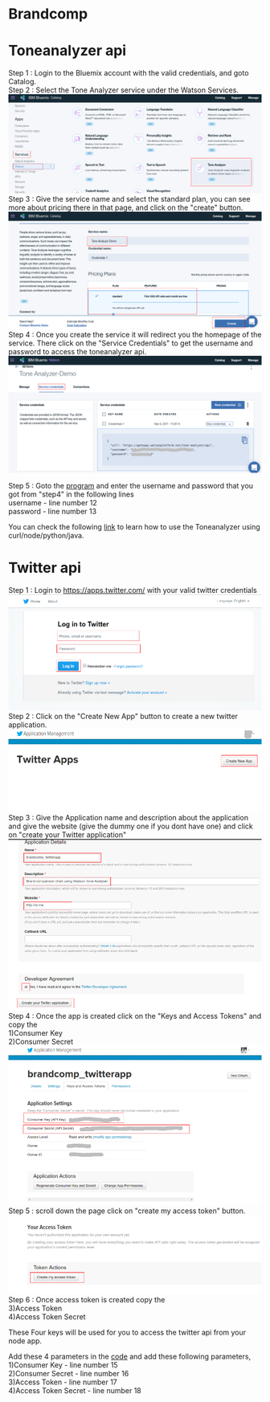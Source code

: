 # Brandcomp


# Toneanalyzer api

Step 1 : Login to the Bluemix account with the valid credentials, and goto Catalog.<br>
Step 2 : Select the Tone Analyzer service under the Watson Services.
![alt-tag](https://github.com/shyampurk/brandcomp/blob/master/screenshots/ToneAnalyzer/b_1.png)
Step 3 : Give the service name and select the standard plan, you can see more about pricing there in that page, and click on the "create" button.
![alt-tag](https://github.com/shyampurk/brandcomp/blob/master/screenshots/ToneAnalyzer/b_2.png)
Step 4 : Once you create the service it will redirect you the homepage of the service. There click on the "Service Credentials" to get the username and password to access the toneanalyzer api.
![alt-tag](https://github.com/shyampurk/brandcomp/blob/master/screenshots/ToneAnalyzer/b_3.png)

Step 5 : Goto the [program](https://github.com/shyampurk/brandcomp/blob/master/Block/main.js) and enter the username and password that you got from "step4" in the following lines<br>
	username - line number 12 <br>
	password - line number 13 <br>
	
You can check the following [link](https://www.ibm.com/watson/developercloud/tone-analyzer/api/v3/) to learn how to use the Toneanalyzer using curl/node/python/java.


# Twitter api

Step 1 : Login to https://apps.twitter.com/ with your valid twitter credentials
![alt-tag](https://github.com/shyampurk/brandcomp/blob/master/screenshots/Twitter/t_1.png)
Step 2 : Click on the "Create New App" button to create a new twitter application.
![alt-tag](https://github.com/shyampurk/brandcomp/blob/master/screenshots/Twitter/t_2.png)
Step 3 : Give the Application name and description about the application and give the website (give the dummy one if you dont have one) and click on "create your Twitter application"
![alt-tag](https://github.com/shyampurk/brandcomp/blob/master/screenshots/Twitter/t_4.png)
Step 4 : Once the app is created click on the "Keys and Access Tokens" and copy the <br>
	1)Consumer Key <br>
	2)Consumer Secret <br>
![alt-tag](https://github.com/shyampurk/brandcomp/blob/master/screenshots/Twitter/t_5.png)	
Step 5 : scroll down the page click on "create my access token" button.
![alt-tag](https://github.com/shyampurk/brandcomp/blob/master/screenshots/Twitter/t_7.png)
Step 6 : Once access token is created copy the <br>
	3)Access Token <br>
	4)Access Token Secret <br>

These Four keys will be used for you to access the twitter api from your node app.

Add these 4 parameters in the [code](https://github.com/shyampurk/brandcomp/blob/master/app/routes/index.js)
and add these following parameters,<br>
 	1)Consumer Key  - line number 15 <br>
	2)Consumer Secret  - line number 16 <br>
	3)Access Token  - line number 17 <br>
	4)Access Token Secret  - line number 18 <br>	


